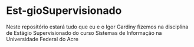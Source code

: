 # Est-gioSupervisionado
Neste repositório estará tudo que eu e o Igor Gardiny fizemos na disciplina de Estágio Supervisionado do curso Sistemas de Informação na Universidade Federal do Acre
